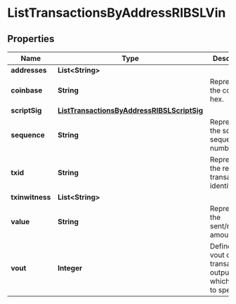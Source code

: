 

# ListTransactionsByAddressRIBSLVin


## Properties

Name | Type | Description | Notes
------------ | ------------- | ------------- | -------------
**addresses** | **List&lt;String&gt;** |  | 
**coinbase** | **String** | Represents the coinbase hex. |  [optional]
**scriptSig** | [**ListTransactionsByAddressRIBSLScriptSig**](ListTransactionsByAddressRIBSLScriptSig.md) |  | 
**sequence** | **String** | Represents the script sequence number. | 
**txid** | **String** | Represents the reference transaction identifier. | 
**txinwitness** | **List&lt;String&gt;** |  | 
**value** | **String** | Represents the sent/received amount. |  [optional]
**vout** | **Integer** | Defines the vout of the transaction output, i.e. which output to spend. |  [optional]



